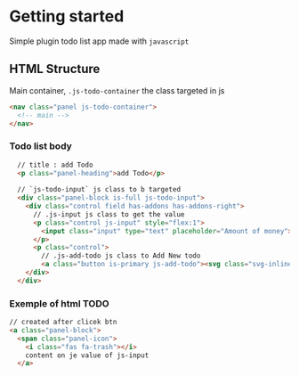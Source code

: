 # Getting started

Simple plugin todo list app made with `javascript`

## HTML Structure
Main container, `.js-todo-container` the class targeted in js 
```html
<nav class="panel js-todo-container">
  <!-- main -->
</nav>
```
### Todo list body

```html
  // title : add Todo
  <p class="panel-heading">add Todo</p>
  
  // `js-todo-input` js class to b targeted
  <div class="panel-block is-full js-todo-input">
    <div class="control field has-addons has-addons-right">
      // .js-input js class to get the value
      <p class="control js-input" style="flex:1">
        <input class="input" type="text" placeholder="Amount of money">
      </p>
      <p class="control">
        // .js-add-todo js class to Add New todo
        <a class="button is-primary js-add-todo"><svg class="svg-inline--fa fa-plus fa-w-14" aria-hidden="true" data-prefix="fas" data-icon="plus" role="img" xmlns="http://www.w3.org/2000/svg" viewBox="0 0 448 512" data-fa-i2svg=""><path fill="currentColor" d="M416 208H272V64c0-17.67-14.33-32-32-32h-32c-17.67 0-32 14.33-32 32v144H32c-17.67 0-32 14.33-32 32v32c0 17.67 14.33 32 32 32h144v144c0 17.67 14.33 32 32 32h32c17.67 0 32-14.33 32-32V304h144c17.67 0 32-14.33 32-32v-32c0-17.67-14.33-32-32-32z"></path></svg><!-- <i class="fas fa-plus"></i> --></a></p>
    </div>
  </div>
```

### Exemple of html TODO

```html
// created after clicek btn
<a class="panel-block">
  <span class="panel-icon">
    <i class="fas fa-trash"></i>   
    content on je value of js-input
  </a>

```
